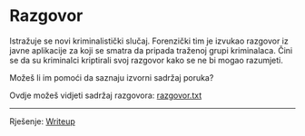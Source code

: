# Razgovor

Istražuje se novi kriminalistički slučaj.
Forenzički tim je izvukao razgovor iz javne aplikacije za koji se smatra da pripada traženoj grupi kriminalaca.
Čini se da su kriminalci kriptirali svoj razgovor kako se ne bi mogao razumjeti.

Možeš li im pomoći da saznaju izvorni sadržaj poruka?

Ovdje možeš vidjeti sadržaj razgovora: [razgovor.txt](https://github.com/fnovak22/ctf-zavrsni/raw/refs/heads/main/Zadaci/Kriptografija/Razgovor/Datoteke/razgovor.txt)

---

Rješenje: [Writeup](https://github.com/fnovak22/ctf-zavrsni/tree/main/Zadaci/Kriptografija/Razgovor/Writeup)
